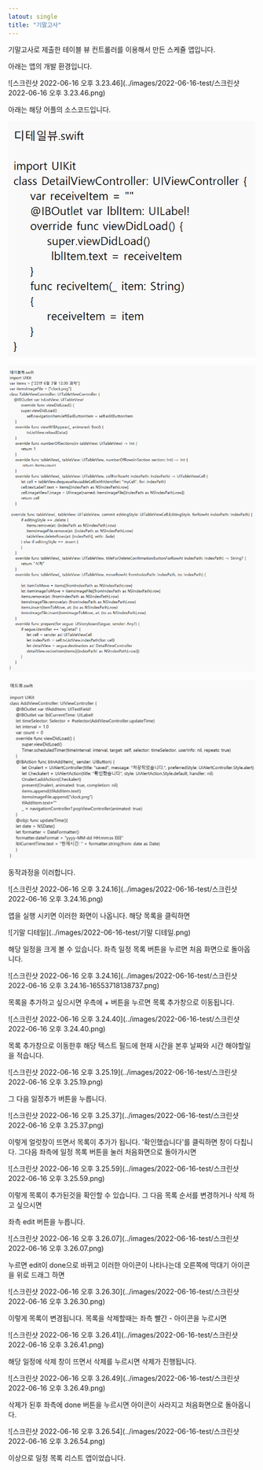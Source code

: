 ```yaml
---
latout: single 
title: "기말고사"
---
```

기말고사로 제출한 테이블 뷰 컨트롤러를 이용해서 만든 스케쥴 앱입니다.

아래는 앱의 개발 환경입니다.



![스크린샷 2022-06-16 오후 3.23.46](../images/2022-06-16-test/스크린샷 2022-06-16 오후 3.23.46.png)

아래는 해당 어플의 소스코드입니다.



![디테일](../images/2022-06-16-test/디테일.png)



![테이블뷰](../images/2022-06-16-test/테이블뷰.png)



![add](../images/2022-06-16-test/add.png)



동작과정을 이러합니다.

![스크린샷 2022-06-16 오후 3.24.16](../images/2022-06-16-test/스크린샷 2022-06-16 오후 3.24.16.png)

앱을 실행 시키면 이러한 화면이 나옵니다. 해당 목록을 클릭하면

![기말 디테일](../images/2022-06-16-test/기말 디테일.png)

해당 일정을 크게 볼 수 있습니다. 좌측 일정 목록 버튼을 누르면 처음 화면으로 돌아옵니다.



![스크린샷 2022-06-16 오후 3.24.16](../images/2022-06-16-test/스크린샷 2022-06-16 오후 3.24.16-16553718138737.png)

목록을 추가하고 싶으시면 우측에 + 버튼을 누르면 목록 추가창으로 이동됩니다.

![스크린샷 2022-06-16 오후 3.24.40](../images/2022-06-16-test/스크린샷 2022-06-16 오후 3.24.40.png)

목록 추가창으로 이동한후 해당 텍스트 필드에 현재 시간을 본후 날짜와 시간 해야할일을 적습니다. 

![스크린샷 2022-06-16 오후 3.25.19](../images/2022-06-16-test/스크린샷 2022-06-16 오후 3.25.19.png)

그 다음 일정추가 버튼을 누릅니다. 

![스크린샷 2022-06-16 오후 3.25.37](../images/2022-06-16-test/스크린샷 2022-06-16 오후 3.25.37.png)

이렇게 얼럿창이 뜨면서 목록이 추가가 됩니다. '확인했습니다'를 클릭하면 창이 다칩니다. 그다음 좌측에 일정 목록 버튼을 눌러 처음화면으로 돌아가시면

![스크린샷 2022-06-16 오후 3.25.59](../images/2022-06-16-test/스크린샷 2022-06-16 오후 3.25.59.png)

이렇게 목록이 추가된것을 확인할 수 있습니다.  그 다음 목록 순서를 변경하거나 삭제 하고 싶으시면

좌측 edit 버튼을 누릅니다.

![스크린샷 2022-06-16 오후 3.26.07](../images/2022-06-16-test/스크린샷 2022-06-16 오후 3.26.07.png)

누르면 edit이 done으로 바뀌고 이러한 아이콘이 나타나는데 오른쪽에 막대기 아이콘을 위로 드래그 하면 

![스크린샷 2022-06-16 오후 3.26.30](../images/2022-06-16-test/스크린샷 2022-06-16 오후 3.26.30.png)

이렇게 목록이 변경됩니다.  목록을 삭제할때는 좌측 빨간 - 아이콘을 누르시면



![스크린샷 2022-06-16 오후 3.26.41](../images/2022-06-16-test/스크린샷 2022-06-16 오후 3.26.41.png)

해당 일정에 삭제 창이 뜨면서 삭제를 누르시면 삭제가 진행됩니다.

![스크린샷 2022-06-16 오후 3.26.49](../images/2022-06-16-test/스크린샷 2022-06-16 오후 3.26.49.png)

삭제가 된후 좌측에 done 버튼을 누르시면 아이콘이 사라지고 처음화면으로 돌아옵니다.

![스크린샷 2022-06-16 오후 3.26.54](../images/2022-06-16-test/스크린샷 2022-06-16 오후 3.26.54.png)

이상으로 일정 목록 리스트 앱이었습니다.
